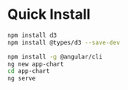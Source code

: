 # Quick Install

```bash
npm install d3
npm install @types/d3 --save-dev

npm install -g @angular/cli
ng new app-chart
cd app-chart
ng serve
```
